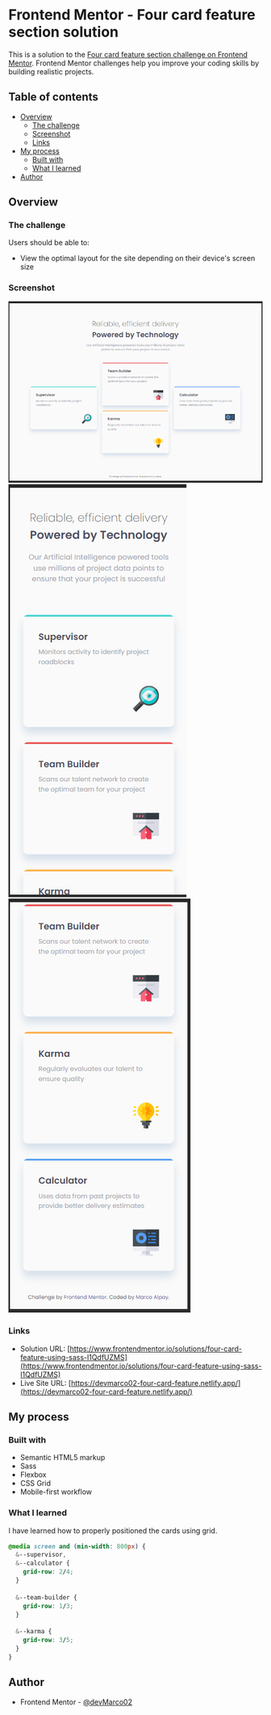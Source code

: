 # Frontend Mentor - Four card feature section solution

This is a solution to the [Four card feature section challenge on Frontend Mentor](https://www.frontendmentor.io/challenges/four-card-feature-section-weK1eFYK). Frontend Mentor challenges help you improve your coding skills by building realistic projects.

## Table of contents

- [Overview](#overview)
  - [The challenge](#the-challenge)
  - [Screenshot](#screenshot)
  - [Links](#links)
- [My process](#my-process)
  - [Built with](#built-with)
  - [What I learned](#what-i-learned)
- [Author](#author)

## Overview

### The challenge

Users should be able to:

- View the optimal layout for the site depending on their device's screen size

### Screenshot

![./images/desktop.png](./images/desktop.png)
![./images/mobile-top.png](./images/mobile-top.png)
![./images/mobile-bottom.png](./images/mobile-bottom.png)

### Links

- Solution URL: [https://www.frontendmentor.io/solutions/four-card-feature-using-sass-l1QdfUZMS](https://www.frontendmentor.io/solutions/four-card-feature-using-sass-l1QdfUZMS)
- Live Site URL: [https://devmarco02-four-card-feature.netlify.app/](https://devmarco02-four-card-feature.netlify.app/)

## My process

### Built with

- Semantic HTML5 markup
- Sass
- Flexbox
- CSS Grid
- Mobile-first workflow

### What I learned

I have learned how to properly positioned the cards using grid.

```css
@media screen and (min-width: 800px) {
  &--supervisor,
  &--calculator {
    grid-row: 2/4;
  }

  &--team-builder {
    grid-row: 1/3;
  }

  &--karma {
    grid-row: 3/5;
  }
}
```

## Author

- Frontend Mentor - [@devMarco02](https://www.frontendmentor.io/profile/devMarco02)

